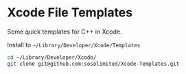 # Xcode File Templates

Some quick templates for C++ in Xcode.

Install to `~/Library/Developer/Xcode/Templates`

```bash
cd ~/Library/Developer/Xcode/
git clone git@github.com:sosolimited/Xcode-Templates.git
```
